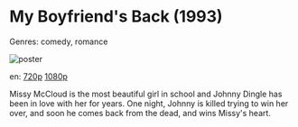 # My Boyfriend's Back (1993)

Genres: comedy, romance

![poster](http://image.tmdb.org/t/p/w500/4C9nX6sanjiDdAInc1VP1O04FWn.jpg)

en:
  [720p](magnet:?xt=urn:btih:08F141BF490F7CBBE05CCA695350579F12797E20&tr=udp://glotorrents.pw:6969/announce&tr=udp://tracker.opentrackr.org:1337/announce&tr=udp://torrent.gresille.org:80/announce&tr=udp://tracker.openbittorrent.com:80&tr=udp://tracker.coppersurfer.tk:6969&tr=udp://tracker.leechers-paradise.org:6969&tr=udp://p4p.arenabg.ch:1337&tr=udp://tracker.internetwarriors.net:1337)
  [1080p](magnet:?xt=urn:btih:BB271592D6C595CA2FA13B1F587A37498FF7DA96&tr=udp://glotorrents.pw:6969/announce&tr=udp://tracker.opentrackr.org:1337/announce&tr=udp://torrent.gresille.org:80/announce&tr=udp://tracker.openbittorrent.com:80&tr=udp://tracker.coppersurfer.tk:6969&tr=udp://tracker.leechers-paradise.org:6969&tr=udp://p4p.arenabg.ch:1337&tr=udp://tracker.internetwarriors.net:1337)
  


Missy McCloud is the most beautiful girl in school and Johnny Dingle has been in love with her for years. One night, Johnny is killed trying to win her over, and soon he comes back from the dead, and wins Missy's heart.